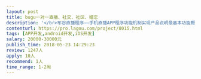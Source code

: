 ```yaml
---                
layout: post       
title: bugu一对一直播、社交、社区、婚恋           
description: '</br>布谷直播程序——手机直播APP程序功能机制实现产品说明最基本功能概述：注册用户可以通过手机APP开启直播功能，开启直播通过手机前后摄像头以及麦克风提取音视频流，并推送给流媒体服务器然后转发给观看直播的观众用户。观众用户除了观看直播以外还可以通过聊天和礼物系统进行互动。观看用户需要充值后才可以赠送各种礼物给主播，那么主播用户可以提现相应的比例得到自己的佣金。前台APP页面功能展示列表：首页 搜索页 发起直播页  直播间页  我的个人中心页<包含查看和修改资料页面>  布谷直播程序--功能详细说明 首页、搜索页、发起直播页、直播间页、</br>这里有主播和用户的个人中心页，主要是展示下面的详细信息，有助于主播和用户之间的互动。</br>基本资料：头像、昵称、ID、等级、粉丝、剩余金币</br>收益提现：显示我的收益余额，以及提现金额和确认提现</br>收益统计：收益详细列表</br>在线充值：输入充值金额确认充值</br>充值记录：显示我的充值记录</br>消费记录：显示消费记录</br>退出登录</br>作为运营平台来说需要的就是后台管理主播和用户的所有的数据</br>后台管理功能列表</br>参数设置、版本更新：支付设置：、直播设置：聊天关键词过滤、轮播图设置：</br>直播管理、直播中的、大屏监控、礼物管理、、财务管理</br>提现申请：查看新的提现申请，并可以一键处理</br>提现统计：显示选择的时间内的所有提现数据和明细</br>充值记录：显示选择的时间内的所有充值用户的充值详情列表，默认显示当天</br>消费记录：显示选择的时间内的用户的消费的详情列表，默认显示当天</br> </br>账号管理</br>踢出房间：前台登陆该账号可以踢出某个用户</br>禁播功能：前台登陆该账号可以禁止该主播直播</br>关闭直播：前台登陆该账号后可以关闭正在直播的房间 </br>布谷直播程序搭建、直播程序源码开发、一对一视频交友：</br>'     
contenturl: https://pro.lagou.com/project/8015.html      
tags: [APP开发,android开发,iOS开发]            
salary: 20000-30000元          
publish_time: 2018-05-23 14:29:23         
review: 1247人                   
apply: 10人                   
recommend: 1人                   
time_range: 1-2周              
---                 
```

